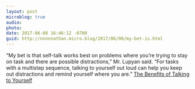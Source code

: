 ```yaml
---
layout: post
microblog: true
audio: 
photo: 
date: 2017-06-08 16:46:12 -0700
guid: http://nnnnnathan.micro.blog/2017/06/08/my-bet-is.html
---
```

“My bet is that self-talk works best on problems where you’re trying to stay on task and there are possible distractions,” Mr. Lupyan said. “For tasks with a multistep sequence, talking to yourself out loud can help you keep out distractions and remind yourself where you are.” [The Benefits of Talking to Yourself](https://www.nytimes.com/2017/06/08/smarter-living/benefits-of-talking-to-yourself-self-talk.html)
